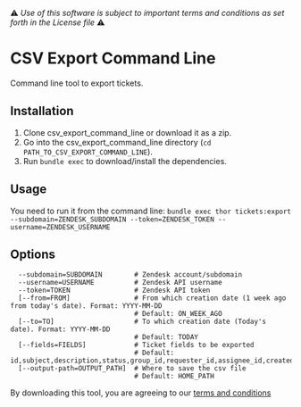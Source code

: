 :warning: *Use of this software is subject to important terms and conditions as set forth in the License file* :warning:

# CSV Export Command Line
Command line tool to export tickets.

## Installation
1. Clone csv_export_command_line or download it as a zip.
2. Go into the csv_export_command_line directory (`cd PATH_TO_CSV_EXPORT_COMMAND_LINE`).
3. Run `bundle exec` to download/install the dependencies.

## Usage

You need to run it from the command line:
`bundle exec thor tickets:export --subdomain=ZENDESK_SUBDOMAIN --token=ZENDESK_TOKEN --username=ZENDESK_USERNAME`

## Options
```
  --subdomain=SUBDOMAIN        # Zendesk account/subdomain
  --username=USERNAME          # Zendesk API username
  --token=TOKEN                # Zendesk API token
  [--from=FROM]                # From which creation date (1 week ago from today's date). Format: YYYY-MM-DD
                               # Default: ON_WEEK_AGO
  [--to=TO]                    # To which creation date (Today's date). Format: YYYY-MM-DD
                               # Default: TODAY
  [--fields=FIELDS]            # Ticket fields to be exported
                               # Default: id,subject,description,status,group_id,requester_id,assignee_id,created_at
  [--output-path=OUTPUT_PATH]  # Where to save the csv file
                               # Default: HOME_PATH
```
By downloading this tool, you are agreeing to our [terms and conditions](https://github.com/zendesklabs/wiki/wiki/Terms-and-Conditions)
